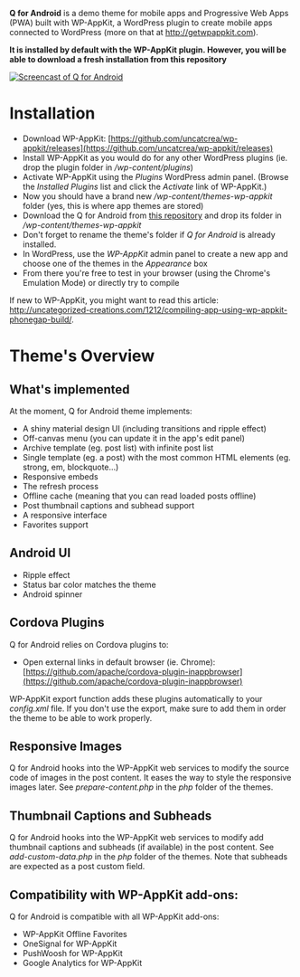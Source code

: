 <!--
Theme Name: Q for Android - HOME
Description:  A clean and simple Android app news theme featuring: back button, comments, content refresh, custom post types, embeds, infinite list, latest posts, native sharing, network detection, off-canvas menu, offline content, pages, posts, pull to refresh, responsive, status bar, touch, transitions
Version: 1.2.1
Theme URI: https://github.com/uncatcrea/q-android
Author: Uncategorized Creations
Author URI: http://uncategorized-creations.com
WP-AppKit Version Required: >= 1.5.3
License: GPL-2.0+
License URI: http://www.gnu.org/licenses/gpl-2.0.txt
Copyright: 2016 Uncategorized Creations
-->

**Q for Android** is a demo theme for mobile apps and Progressive Web Apps (PWA) built with WP-AppKit, a WordPress plugin to create mobile apps connected to WordPress (more on that at http://getwpappkit.com).

**It is installed by default with the WP-AppKit plugin. However, you will be able to download a fresh installation from this repository**

[![Screencast of Q for Android](https://cloud.githubusercontent.com/assets/7415862/16109551/c05a183a-33a9-11e6-868f-bcc1c23df5da.png)](https://www.youtube.com/watch?v=fSQVx8-rqCY)

# Installation

* Download WP-AppKit: [https://github.com/uncatcrea/wp-appkit/releases](https://github.com/uncatcrea/wp-appkit/releases)
* Install WP-AppKit as you would do for any other WordPress plugins (ie. drop the plugin folder in */wp-content/plugins*)
* Activate WP-AppKit using the _Plugins_ WordPress admin panel. (Browse the *Installed Plugins* list and click the *Activate* link of WP-AppKit.)
* Now you should have a brand new */wp-content/themes-wp-appkit* folder (yes, this is where app themes are stored)
* Download the Q for Android from [this repository](https://github.com/uncatcrea/q-android/releases) and drop its folder in */wp-content/themes-wp-appkit*
* Don't forget to rename the theme's folder if *Q for Android* is already installed.
* In WordPress, use the *WP-AppKit* admin panel to create a new app and choose one of the themes in the *Appearance* box
* From there you're free to test in your browser (using the Chrome's Emulation Mode) or directly try to compile

If new to WP-AppKit, you might want to read this article: http://uncategorized-creations.com/1212/compiling-app-using-wp-appkit-phonegap-build/.

# Theme's Overview

## What's implemented
At the moment, Q for Android theme implements:
* A shiny material design UI (including transitions and ripple effect)
* Off-canvas menu (you can update it in the app's edit panel)
* Archive template (eg. post list) with infinite post list
* Single template (eg. a post) with the most common HTML elements (eg. strong, em, blockquote...)
* Responsive embeds
* The refresh process
* Offline cache (meaning that you can read loaded posts offline)
* Post thumbnail captions and subhead support
* A responsive interface
* Favorites support

## Android UI
* Ripple effect
* Status bar color matches the theme
* Android spinner

## Cordova Plugins
Q for Android relies on Cordova plugins to:
* Open external links in default browser (ie. Chrome): [https://github.com/apache/cordova-plugin-inappbrowser](https://github.com/apache/cordova-plugin-inappbrowser)

WP-AppKit export function adds these plugins automatically to your *config.xml* file. If you don't use the export, make sure to add them in order the theme to be able to work properly.

## Responsive Images
Q for Android hooks into the WP-AppKit web services to modify the source code of images in the post content. It eases the way to style the responsive images later. See *prepare-content.php* in the *php* folder of the themes.

## Thumbnail Captions and Subheads
Q for Android hooks into the WP-AppKit web services to modify add thumbnail captions and subheads (if available) in the post content. See *add-custom-data.php* in the *php* folder of the themes. Note that subheads are expected as a post custom field.

## Compatibility with WP-AppKit add-ons:
Q for Android is compatible with all WP-AppKit add-ons:
* WP-AppKit Offline Favorites
* OneSignal for WP-AppKit
* PushWoosh for WP-AppKit
* Google Analytics for WP-AppKit
